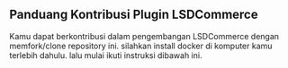 ## Panduang Kontribusi Plugin LSDCommerce
Kamu dapat berkontribusi dalam pengembangan LSDCommerce dengan memfork/clone repository ini. silahkan install docker di komputer kamu terlebih dahulu.
lalu mulai ikuti instruksi dibawah ini.
